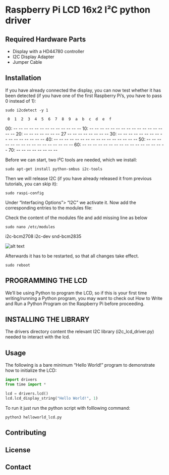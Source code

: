 # Raspberry Pi LCD 16x2 I²C python driver



## Required Hardware Parts

* Display with a HD44780 controller
* I2C Display Adapter
* Jumper Cable

## Installation

If you have already connected the display, you can now test whether it has been detected (if you have one of the first Raspberry Pi’s, you have to pass 0 instead of 1):

```
sudo i2cdetect -y 1
```

     0  1  2  3  4  5  6  7  8  9  a  b  c  d  e  f
00:          -- -- -- -- -- -- -- -- -- -- -- -- --
10: -- -- -- -- -- -- -- -- -- -- -- -- -- -- -- --
20: -- -- -- -- -- -- -- 27 -- -- -- -- -- -- -- --
30: -- -- -- -- -- -- -- -- -- -- -- -- -- -- -- --
40: -- -- -- -- -- -- -- -- -- -- -- -- -- -- -- --
50: -- -- -- -- -- -- -- -- -- -- -- -- -- -- -- --
60: -- -- -- -- -- -- -- -- -- -- -- -- -- -- -- --
70: -- -- -- -- -- -- -- --


Before we can start, two I²C tools are needed, which we install:

```
sudo apt-get install python-smbus i2c-tools
```

Then we will release I2C (if you have already released it from previous tutorials, you can skip it):

```
sudo raspi-config
```

Under “Interfacing Options”> “I2C” we activate it. Now add the corresponding entries to the modules file:

Check the content of the modules file and add missing line as below

```
sudo nano /etc/modules
```

i2c-bcm2708
i2c-dev
snd-bcm2835

![alt text](https://github.com/[username]/[reponame]/blob/[branch]/etc_mod.png)


Afterwards it has to be restarted, so that all changes take effect.

```
sudo reboot
```

## PROGRAMMING THE LCD

We’ll be using Python to program the LCD, so if this is your first time writing/running a Python program, 
you may want to check out How to Write and Run a Python Program on the Raspberry Pi before proceeding.

## INSTALLING THE LIBRARY

The drivers directory content the relevant I2C library (i2c_lcd_driver.py) needed to interact with the lcd. 

## Usage 

The following is a bare minimum “Hello World!” program to demonstrate how to initialize the LCD:

```python
import drivers
from time import *

lcd = drivers.lcd()
lcd.lcd_display_string("Hello World!", 1)
```


To run it just run the python script with folllowing command:


```
python3 helloworld_lcd.py
```

## Contributing



## License



## Contact

